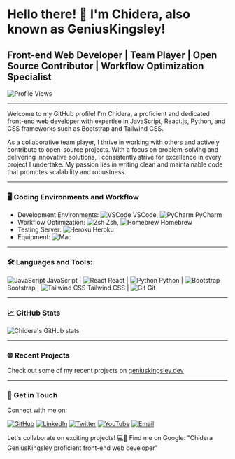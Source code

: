 # Hello there! 👋 I'm Chidera, also known as GeniusKingsley!

## Front-end Web Developer | Team Player | Open Source Contributor | Workflow Optimization Specialist

![Profile Views](https://img.shields.io/badge/Profile%20Views-10k-blue)

---

Welcome to my GitHub profile! I'm Chidera, a proficient and dedicated front-end web developer with expertise in JavaScript, React.js, Python, and CSS frameworks such as Bootstrap and Tailwind CSS.

As a collaborative team player, I thrive in working with others and actively contribute to open-source projects. With a focus on problem-solving and delivering innovative solutions, I consistently strive for excellence in every project I undertake. My passion lies in writing clean and maintainable code that promotes scalability and robustness.

---

### 🖥️ Coding Environments and Workflow

- Development Environments: ![VSCode](https://img.shields.io/badge/VSCode-007ACC?style=for-the-badge&logo=visual-studio-code&logoColor=white) VSCode, ![PyCharm](https://img.shields.io/badge/PyCharm-000000?style=for-the-badge&logo=pycharm&logoColor=white) PyCharm
- Workflow Optimization: ![Zsh](https://img.shields.io/badge/Zsh-4EAA25?style=for-the-badge&logo=zsh&logoColor=white) Zsh, ![Homebrew](https://img.shields.io/badge/Homebrew-FBB040?style=for-the-badge&logo=homebrew&logoColor=white) Homebrew
- Testing Server: ![Heroku](https://img.shields.io/badge/Heroku-430098?style=for-the-badge&logo=heroku&logoColor=white) Heroku
- Equipment: ![Mac](https://img.shields.io/badge/Mac-000000?style=for-the-badge&logo=apple&logoColor=white)

---

### 🛠️ Languages and Tools:

![JavaScript](https://img.shields.io/badge/JavaScript-F7DF1E?style=for-the-badge&logo=javascript&logoColor=black) JavaScript |
![React](https://img.shields.io/badge/React-61DAFB?style=for-the-badge&logo=react&logoColor=black) React |
![Python](https://img.shields.io/badge/Python-3776AB?style=for-the-badge&logo=python&logoColor=white) Python |
![Bootstrap](https://img.shields.io/badge/Bootstrap-7952B3?style=for-the-badge&logo=bootstrap&logoColor=white) Bootstrap |
![Tailwind CSS](https://img.shields.io/badge/Tailwind_CSS-38B2AC?style=for-the-badge&logo=tailwind-css&logoColor=white) Tailwind CSS |
![Git](https://img.shields.io/badge/Git-F05032?style=for-the-badge&logo=git&logoColor=white) Git

---

### 📈 GitHub Stats

![Chidera's GitHub stats](https://github-readme-stats.vercel.app/api?username=zer0szn&show_icons=true&theme=tokyonight)

---

### 🌐 Recent Projects

Check out some of my recent projects on [geniuskingsley.dev](https://geniuskingsley.dev)

---

### 📮 Get in Touch

Connect with me on:

[![GitHub](https://img.shields.io/badge/GitHub-181717?style=for-the-badge&logo=github&logoColor=white)](https://github.com/zer0szn)
[![LinkedIn](https://img.shields.io/badge/LinkedIn-0077B5?style=for-the-badge&logo=linkedin&logoColor=white)](https://www.linkedin.com/in/zer0szn/)
[![Twitter](https://img.shields.io/badge/Twitter-1DA1F2?style=for-the-badge&logo=twitter&logoColor=white)](https://twitter.com/zer0szn4)
[![YouTube](https://img.shields.io/badge/YouTube-FF0000?style=for-the-badge&logo=youtube&logoColor=white)](https://youtube.com/zer0szn)
[![Email](https://img.shields.io/badge/Email-D14836?style=for-the-badge&logo=mail.ru&logoColor=white)](mailto:contact@geniuskingsley.dev)

Let's collaborate on exciting projects! 💻🚀 Find me on Google: "Chidera GeniusKingsley proficient front-end web developer"
